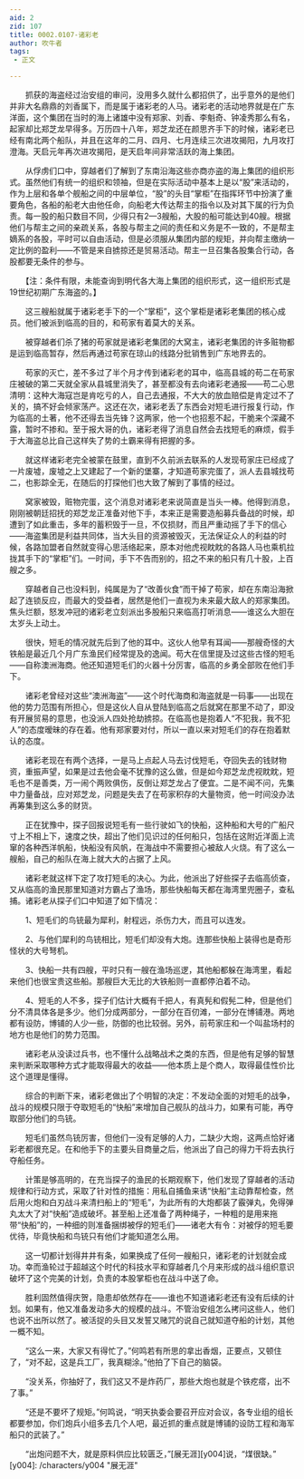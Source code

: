 ```yaml
---
aid: 2
zid: 107
title: 0002.0107-诸彩老
author: 吹牛者
tags: 
 - 正文

---
```




　　抓获的海盗经过治安组的审问，没用多久就什么都招供了，出乎意外的是他们并非大名鼎鼎的刘香属下，而是属于诸彩老的人马。诸彩老的活动地界就是在广东洋面，这个集团在当时的海上诸雄中没有郑家、刘香、李魁奇、钟凌秀那么有名，起家却比郑芝龙早得多。万历四十八年，郑芝龙还在颜思齐手下的时候，诸彩老已经有南北两个船队，并且在这年的二月、四月、七月连续三次进攻揭阳，九月攻打澄海。天启元年再次进攻揭阳，是天启年间非常活跃的海上集团。

　　从俘虏们口中，穿越者们了解到了东南沿海这些亦商亦盗的海上集团的组织形式。虽然他们有统一的组织和领袖，但是在实际活动中基本上是以“股”来活动的，作为上层和各单个舰船之间的中层单位，“股”的头目“掌柜”在指挥环节中扮演了重要角色，各船的船老大由他任命，向船老大传达帮主的指令以及对其下属的行为负责。每一股的船只数目不同，少得只有2—3艘船，大股的船可能达到40艘。根据他们与帮主之间的亲疏关系，各股与帮主之间的责任和义务是不一致的，不是帮主嫡系的各股，平时可以自由活动，但是必须服从集团内部的规矩，并向帮主缴纳一定比例的盈利——不管是来自掳掠还是贸易活动。帮主一旦召集各股集合行动，各股都要无条件的参与。

　　【注：条件有限，未能查询到明代各大海上集团的组织形式，这一组织形式是19世纪初期广东海盗的。】

　　这三艘船就属于诸彩老手下的一个“掌柜”，这个掌柜是诸彩老集团的核心成员。他们被派到临高的目的，和苟家有着莫大的关系。

　　被穿越者们杀了猪的苟家就是诸彩老集团的大窝主，诸彩老集团的许多赃物都是运到临高暂存，然后再通过苟家在琼山的线路分批销售到广东地界去的。

　　苟家的灭亡，差不多过了半个月才传到诸彩老的耳中，临高县城的苟二在苟家庄被破的第二天就全家从县城里消失了，甚至都没有去向诸彩老通报——苟二心思清明：这种大海寇岂是肯吃亏的人，自己去通报，不大大的放血赔偿是肯定过不了关的，搞不好会倾家荡产。这还在次，诸彩老丢了东西会对短毛进行报复行动，作为临高的土著，他不还得去当先锋？这两家，他一个也招惹不起，干脆来个深藏不露，暂时不掺和。至于报大哥的仇，诸彩老得了消息自然会去找短毛的麻烦，假手于大海盗总比自己这样失了势的土霸来得有把握的多。

　　就这样诸彩老完全被蒙在鼓里，直到不久前派去联系的人发现苟家庄已经成了一片废墟，废墟之上又建起了一个新的堡寨，才知道苟家完蛋了，派人去县城找苟二，也影踪全无，在随后的打探他们也大致了解到了事情的经过。

　　窝家被毁，赃物完蛋，这个消息对诸彩老来说简直是当头一棒。他得到消息，刚刚被朝廷招抚的郑芝龙正准备对他下手，本来正是需要造船募兵备战的时候，却遭到了如此重击，多年的蓄积毁于一旦，不仅损财，而且严重动摇了手下的信心——海盗集团是利益共同体，当大头目的资源被毁灭，无法保证众人的利益的时候，各路加盟者自然就变得心思活络起来，原本对他虎视眈眈的各路人马也乘机拉拢其手下的“掌柜”们。一时间，手下不告而别的，招之不来的船只有几十股，上百艘之多。

　　穿越者自己也没料到，纯属是为了“改善伙食”而干掉了苟家，却在东南沿海掀起了连锁反应，而最大的受益者，居然是他们一直视为未来最大敌人的郑家集团。焦头烂额，怒发冲冠的诸彩老立刻派出多股船只来临高打听消息——谁这么大胆在太岁头上动土。

　　很快，短毛的情况就先后到了他的耳中。这伙人他早有耳闻——那艘奇怪的大铁船是最近几个月广东渔民们经常提及的逸闻。苟大在信里提及过这些古怪的短毛——自称澳洲海商。他还知道短毛们的火器十分厉害，临高的乡勇全部败在他们手下。

　　诸彩老曾经对这些“澳洲海盗”——这个时代海商和海盗就是一码事——出现在他的势力范围有所担心，但是这伙人自从登陆到临高之后就窝在那里不动了，即没有开展贸易的意思，也没派人四处抢劫掳掠。在临高也是抱着人“不犯我，我不犯人”的态度暧昧的存在着。他有郑家要对付，所以一直以来对短毛们的存在抱着默认的态度。

　　诸彩老现在有两个选择，一是马上点起人马去讨伐短毛，夺回失去的钱财物资，重振声望，如果是过去他会毫不犹豫的这么做，但是如今郑芝龙虎视眈眈，短毛也不是善类，万一闹个两败俱伤，反倒让郑芝龙占了便宜。二是不闻不问，先集中力量备战，应对郑芝龙，问题是失去了在苟家积存的大量物资，他一时间没办法再筹集到这么多的财货。

　　正在犹豫中，探子回报说短毛有一些行驶如飞的快船，这种船和大号的广船尺寸上不相上下，速度之快，超出了他们见识过的任何船只，包括在这附近洋面上流窜的各种西洋帆船，快船没有风帆，在海战中不需要担心被敌人火烧。有了这么一艘船，自己的船队在海上就大大的占据了上风。

　　诸彩老就这样下定了攻打短毛的决心。为此，他派出了好些探子去临高侦查，又从临高的渔民那里知道对方霸占了渔场，那些快船每天都在海湾里兜圈子，查私捕。诸彩老从探子们口中知道了如下情况：

　　1、短毛们的鸟铳最为犀利，射程远，杀伤力大，而且可以连发。

　　2、与他们犀利的鸟铳相比，短毛们却没有大炮。连那些快船上装得也是奇形怪状的大号弩机。

　　3、快船一共有四艘，平时只有一艘在渔场巡逻，其他船都躲在海湾里，看起来他们也很宝贵这些船。那艘巨大无比的大铁船则一直都停泊着不动。

　　4、短毛的人不多，探子们估计大概有千把人，有真髡和假髡二种，但是他们分不清具体各是多少。他们分成两部分，一部分在百仞滩，一部分在博铺港。两地都有设防，博铺的人少一些，防御的也比较弱。另外，前苟家庄和一个叫盐场村的地方也是他们的势力范围。

　　诸彩老从没读过兵书，也不懂什么战略战术之类的东西，但是他有足够的智慧来判断采取哪种方式才能取得最大的收益——他本质上是个商人，取得最佳性价比这个道理是懂得。

　　综合的判断下来，诸彩老做出了个明智的决定：不发动全面的对短毛的战争，战斗的规模只限于夺取短毛的“快船”来增加自己舰队的战斗力，如果有可能，再夺取部分他们的鸟铳。

　　短毛们虽然鸟铳厉害，但他们一没有足够的人力，二缺少大炮，这两点恰好诸彩老都很充足。在和他手下的主要头目商量之后，他派出了自己的得力干将去执行夺船任务。

　　计策是够高明的，在充当探子的渔民的长期观察下，他们发现了穿越者的活动规律和行动方式，采取了针对性的措施：用私自捕鱼来诱“快船”主动靠帮检查，然后用火炮和白刃战斗来清扫船上的“短毛”，为此所有的大炮都装了霰弹丸，免得弹丸太大了对“快船”造成破坏。甚至船上还准备了两种绳子，一种粗的是用来拖带“快船”的，一种细的则准备捆绑被俘的短毛们——诸老大有令：对被俘的短毛要优待，毕竟快船和鸟铳只有他们才能知道怎么用。

　　这一切都计划得井井有条，如果换成了任何一艘船只，诸彩老的计划就会成功。幸而渔轮过于超越这个时代的科技水平和穿越者几个月来形成的战斗组织意识破坏了这个完美的计划，负责的本股掌柜也在战斗中送了命。

　　胜利固然值得庆贺，隐患却依然存在——谁也不知道诸彩老还有没有后续的计划。如果有，他又准备发动多大的规模的战斗。不管治安组怎么拷问这些人，他们也说不出所以然了。被活捉的头目又发誓又赌咒的说自己就知道夺船的计划，其他一概不知。

　　“这么一来，大家又有得忙了。”何鸣若有所思的拿出香烟，正要点，又顿住了，“对不起，这是兵工厂，我真糊涂。”他拍了下自己的脑袋。

　　“没关系，你抽好了，我们这又不是炸药厂，那些大炮也就是个铁疙瘩，出不了事。”

　　“还是不要坏了规矩。”何鸣说，“明天执委会要召开应对会议，各专业组的组长都要参加，你们炮兵小组多去几个人吧，最近抓的重点就是博铺的设防工程和海军船只的武装了。”

　　“出炮问题不大，就是原料供应比较匮乏，”[展无涯][y004]说，“煤很缺。”
[y004]: /characters/y004 "展无涯"


